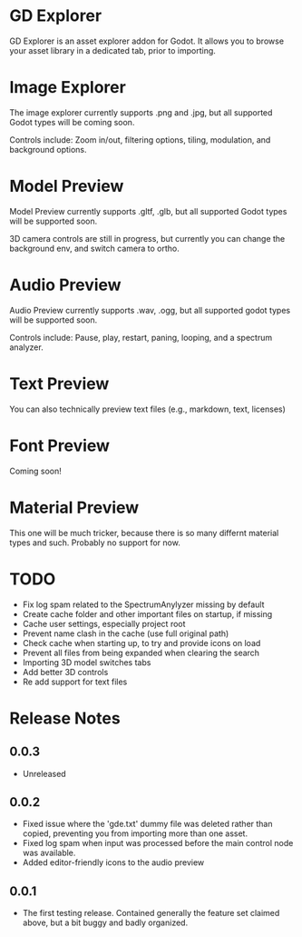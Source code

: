 # GD Explorer

GD Explorer is an asset explorer addon for Godot. It allows you to browse your asset library 
in a dedicated tab, prior to importing. 

# Image Explorer

The image explorer currently supports .png and .jpg, but all supported Godot types will be coming
soon. 

Controls include: Zoom in/out, filtering options, tiling, modulation, and background options.

# Model Preview

Model Preview currently supports .gltf, .glb, but all supported Godot types will be supported soon.

3D camera controls are still in progress, but currently you can change the background env, and switch camera to ortho.

# Audio Preview

Audio Preview currently supports .wav, .ogg, but all supported godot types will be supported soon.

Controls include: Pause, play, restart, paning, looping, and a spectrum analyzer.

# Text Preview

You can also technically preview text files (e.g., markdown, text, licenses)

# Font Preview

Coming soon!

# Material Preview

This one will be much tricker, because there is so many differnt material types and such. Probably no support for now.

# TODO

 - Fix log spam related to the SpectrumAnylyzer missing by default
 - Create cache folder and other important files on startup, if missing
 - Cache user settings, especially project root
 - Prevent name clash in the cache (use full original path)
 - Check cache when starting up, to try and provide icons on load
 - Prevent all files from being expanded when clearing the search
 - Importing 3D model switches tabs
 - Add better 3D controls
 - Re add support for text files

# Release Notes


## 0.0.3

 - Unreleased

## 0.0.2

 - Fixed issue where the 'gde.txt' dummy file was deleted rather than copied, preventing you from importing more than one asset.
 - Fixed log spam when input was processed before the main control node was available.
 - Added editor-friendly icons to the audio preview

## 0.0.1

 - The first testing release. Contained generally the feature set claimed above, but a bit buggy and badly organized.

 
